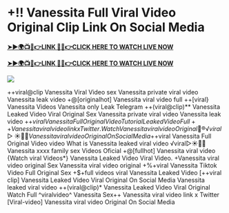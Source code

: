 # +!! Vanessita Full Viral Video Original Clip Link On Social Media

**[➤►🌍📺📱👉LINK 🔴✅👉CLICK HERE TO WATCH LIVE NOW](https://cutt.ly/ZrqxdKBg)**

**[➤►🌍📺📱👉LINK 🔴✅👉CLICK HERE TO WATCH LIVE NOW](https://cutt.ly/ZrqxdKBg)**

[![](https://blogger.googleusercontent.com/img/b/R29vZ2xl/AVvXsEjly1_Jd6fwzfMpqBttKB75cqKlfeme68djTcwoVtnCKQqlBEMC7avhQDkCiZP2V4MA4ADw2tRwTKTbstPHU5ZNXJeaRPOBgpDy-TmzhSmEb-NeClIFzVdOblRd6Ch1U9LBiEulx0WHmcZEwxwUxagnbG0kPcZgqm5HvpiKMTTe5kCP6VDr6LTudCVCw34b/s1280/Leaked.png)](https://cutt.ly/ZrqxdKBg)

++viral@clip Vanessita Viral Video sex Vanessita private viral video Vanessita leak video +@[originalhot] Vanessita viral video full ++[viral} Vanessita Videos Vanessita only Leak Telegram ++(viral@clip)** Vanessita Leaked Video Viral Original Sex Vanessita private viral video Vanessita leak video +$+viral Vanessita Full Original Video Tutorial Leaked Video Full++ Vanessita viral video link x Twitter. {Watch} Vanessita viral video Original 👙®️√viral▷☀️👄💥 Vanessita viral video Original On Social Media +$+viral Vanessita Full Original Video video What is Vanessita leaked viral video ️√viral▷☀️👄💥 Vanessita xxxx family sex Videos Oficial +@[fullhot] Vanessita viral video {Watch viral Videos*} Vanessita Leaked Video Viral Video. +Vanessita viral video original Sex Vanessita viral video original +%+viral Vanessita Tiktok Video Full Original Sex +$+full videos viral Vanessita Leaked Video [++viral clip] Vanessita Leaked Video Viral Original On Social Media Vanessita leaked viral video ++(viral@clip)* Vanessita Leaked Video Viral Original Watch Full ^viralvideo^ Vanessita Sex++ Vanessita viral video link x Twitter [Viral-video] Vanessita viral video Original On Social Media
